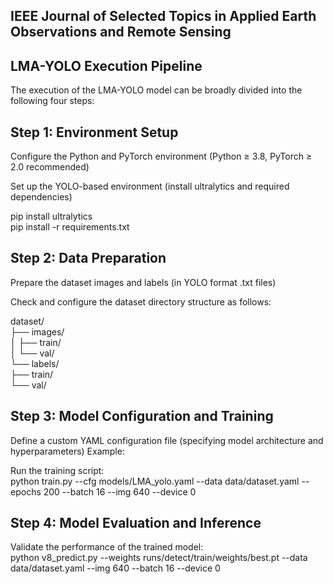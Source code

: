 ## IEEE Journal of Selected Topics in Applied Earth Observations and Remote Sensing	##

## LMA-YOLO Execution Pipeline

The execution of the LMA-YOLO model can be broadly divided into the following four steps:

## Step 1: Environment Setup

Configure the Python and PyTorch environment (Python ≥ 3.8, PyTorch ≥ 2.0 recommended)

Set up the YOLO-based environment (install ultralytics and required dependencies)

pip install ultralytics </br>
pip install -r requirements.txt

## Step 2: Data Preparation

Prepare the dataset images and labels (in YOLO format .txt files)

Check and configure the dataset directory structure as follows:

dataset/ </br>
├── images/ </br>
│   ├── train/</br>
│   └── val/</br>
└── labels/</br>
    ├── train/</br>
    └── val/</br>
    
## Step 3: Model Configuration and Training

Define a custom YAML configuration file (specifying model architecture and hyperparameters)
Example:

Run the training script: </br>
python train.py --cfg models/LMA_yolo.yaml --data data/dataset.yaml --epochs 200 --batch 16 --img 640 --device 0

## Step 4: Model Evaluation and Inference

Validate the performance of the trained model: </br>
python v8_predict.py --weights runs/detect/train/weights/best.pt --data data/dataset.yaml --img 640 --batch 16 --device 0
